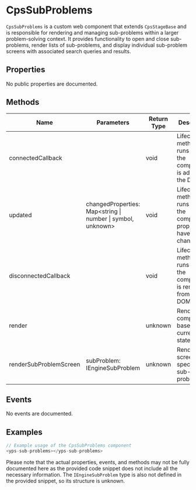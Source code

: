 # CpsSubProblems

`CpsSubProblems` is a custom web component that extends `CpsStageBase` and is responsible for rendering and managing sub-problems within a larger problem-solving context. It provides functionality to open and close sub-problems, render lists of sub-problems, and display individual sub-problem screens with associated search queries and results.

## Properties

No public properties are documented.

## Methods

| Name                  | Parameters                                  | Return Type | Description                                                                 |
|-----------------------|---------------------------------------------|-------------|-----------------------------------------------------------------------------|
| connectedCallback     |                                             | void        | Lifecycle method that runs when the component is added to the DOM.          |
| updated               | changedProperties: Map<string \| number \| symbol, unknown> | void        | Lifecycle method that runs when the component's properties have changed.    |
| disconnectedCallback  |                                             | void        | Lifecycle method that runs when the component is removed from the DOM.      |
| render                |                                             | unknown     | Renders the component based on the current state.                           |
| renderSubProblemScreen| subProblem: IEngineSubProblem              | unknown     | Renders the screen for a specific sub-problem.                              |

## Events

No events are documented.

## Examples

```typescript
// Example usage of the CpsSubProblems component
<yps-sub-problems></yps-sub-problems>
```

Please note that the actual properties, events, and methods may not be fully documented here as the provided code snippet does not include all the necessary information. The `IEngineSubProblem` type is also not defined in the provided snippet, so its structure is unknown.
